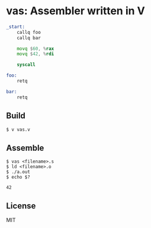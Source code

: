 
# vas: Assembler written in V

```asm
_start:
    callq foo
    callq bar

    movq $60, %rax
    movq $42, %rdi

    syscall

foo:
    retq

bar:
    retq
```

## Build
```sh
$ v vas.v
```

## Assemble
```
$ vas <filename>.s
$ ld <filename>.o
$ ./a.out
$ echo $?

42
```

## License
MIT
